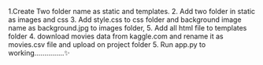 1.Create Two folder name as static and templates.
2. Add two folder in static as images and css
3. Add style.css to css folder and background image name as background.jpg to images folder,
5. Add all html file to templates folder
4. download movies data from kaggle.com and rename it as movies.csv file and upload on project folder
5. Run app.py to working...............✨
